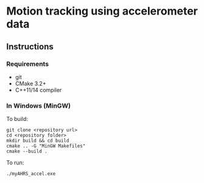 # Motion tracking using accelerometer data

## Instructions

### Requirements
 - git
 - CMake 3.2+
 - C++11/14 compiler

### In Windows (MinGW)
To build:

    git clone <repository url>
    cd <repository folder>
    mkdir build && cd build
    cmake .. -G "MinGW Makefiles"
    cmake --build .

To run:

    ./myAHRS_accel.exe